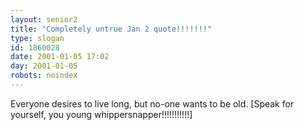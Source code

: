 ```yaml
---
layout: senior2
title: "Completely untrue Jan 2 quote!!!!!!!"
type: slogan
id: 1860028
date: 2001-01-05 17:02
day: 2001-01-05
robots: noindex
---
```

Everyone desires to live long, but no-one wants to be old. [Speak for yourself, you young whippersnapper!!!!!!!!!!!]
